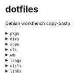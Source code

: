 # dotfiles

Debian workbench copy-pasta

<details>
<summary><code>pkgs</code></summary>

<hr>

```sh
sudo apt install \
curl git hub gh ripgrep xclip rename tmux fzf lsd tree neovim neofetch \
ffmpeg cloc vlc feh shotwell light xbacklight redshift autorandr
```
```sh
gh auth login
```
<br>
</details>

<details>
<summary><code>dirs</code></summary>

<hr>

```sh
mkdir ~/m ~/f ~/r ~/s ~/w # mine, forks, repros, sandbox, work
```
```sh
gh repo clone gorango/dotfiles ~/m/dotfiles
```
<br>
</details>

<details>
<summary><code>apps</code></summary>

<hr>

- [brave](#brave)
- [code](#code)
- [gitkraken](#gitkraken)

<hr>

### [brave](https://brave.com/linux/)

```sh
sudo curl -fsSLo /usr/share/keyrings/brave-browser-archive-keyring.gpg https://brave-browser-apt-release.s3.brave.com/brave-browser-archive-keyring.gpg
echo "deb [signed-by=/usr/share/keyrings/brave-browser-archive-keyring.gpg] https://brave-browser-apt-release.s3.brave.com/ stable main"|sudo tee /etc/apt/sources.list.d/brave-browser-release.list
sudo apt install brave-browser
```

### [code](https://code.visualstudio.com/Download)

```sh
wget --no-verbose -O /tmp/code.deb https://code.visualstudio.com/sha/download?build=stable&os=linux-deb-x64
sudo apt install /tmp/code.deb
rm /tmp/code.deb
```

### [gitkraken](https://help.gitkraken.com/gitkraken-client/how-to-install/#deb)

```sh
wget --no-verbose -O /tmp/gitkraken.deb https://release.gitkraken.com/linux/gitkraken-amd64.deb
sudo apt install /tmp/gitkraken.deb
rm /tmp/gitkraken.deb
```

### chrome.96

```sh
wget --no-verbose -O /tmp/chrome.deb https://dl.google.com/linux/chrome/deb/pool/main/g/google-chrome-stable/google-chrome-stable_96.0.4664.93-1_amd64.deb
apt install -y /tmp/chrome.deb
rm /tmp/chrome.deb
```
<br>
</details>

<details>
<summary><code>cli</code></summary>

<hr>

- [zsh](#zsh)
- [antibody](#antibody)
- [zsh plugins](#zsh-plugins)
- [zoxide](#zoxide)

<hr>

### [zsh](https://github.com/ohmyzsh/ohmyzsh/wiki/Installing-ZSH)

```sh
sh -c "$(curl -fsSL https://raw.githubusercontent.com/ohmyzsh/ohmyzsh/master/tools/install.sh)"
```

### [antibody](https://getantibody.github.io/install/)

```sh
curl -sfL git.io/antibody | sudo sh -s - -b /usr/local/bin
```

### zsh plugins

```sh
git clone https://github.com/zsh-users/zsh-autosuggestions $ZSH_CUSTOM/plugins/zsh-autosuggestions
git clone https://github.com/zsh-users/zsh-syntax-highlighting.git $ZSH_CUSTOM/plugins/zsh-syntax-highlighting
git clone https://github.com/lukechilds/zsh-nvm $ZSH_CUSTOM/plugins/zsh-nvm
git clone https://github.com/agkozak/zsh-z $ZSH_CUSTOM/plugins/zsh-z
```

### [zoxide](https://github.com/ajeetdsouza/zoxide)

```sh
curl -sS https://raw.githubusercontent.com/ajeetdsouza/zoxide/main/install.sh | bash
rm ~/.zcompdump*; compinit
```
<br>
</details>

<details>
<summary><code>wm</code></summary>

<hr>

- [i3](#i3)
- [i3-gnome](#i3-gnome)
- [theme](#theme)

<hr>

### [i3](https://i3wm.org/docs/)

```sh
sudo apt install i3
```

### [i3-gnome](https://github.com/i3-gnome/i3-gnome)

```sh
git clone https://github.com/i3-gnome/i3-gnome.git ~/Downloads && cd $_
sudo make install
```

### theme

```sh
sudo update-alternatives --config gdm3-theme.gresource
# select gnome-shell-theme.gresource
```
```sh
sudo vim /etc/gdm3/greeter.dconf-defaults
# [org/gnome/login-screen]
# logo=''
```

```sh
set org.gnome.Terminal.Legacy.Settings headerbar false
set org.gnome.Terminal.Legacy.Settings confirm-close false
```
<br>
</details>

<details>
<summary><code>langs</code></summary>

<hr>

- [python](#python-pyenv)
- [node](#node-nvm)
- [ruby](#ruby-rbenv)
- [rust](#rust)
- [go](#go)

<hr>

### python (pyenv)

```sh
curl https://pyenv.run | bash
pyenv install -v 3.10
pyenv global 3.10
```

### node (nvm)

```sh
curl -o- https://raw.githubusercontent.com/nvm-sh/nvm/v0.39.3/install.sh | bash
nvm install --lts
npm i -g yarn nodemon pm2 tldr typescript eslint @antfu/ni diff-so-fancy
```

### ruby (rbenv)

```sh
sudo apt install rbenv
rbenv install 2.6.10
rbenv global 2.6.10
```

### rust

```sh
curl --proto '=https' --tlsv1.2 -sSf https://sh.rustup.rs | sh
```

### go

```sh
rm -rf /usr/local/go
curl https://golang.org/dl/go1.20.4.linux-amd64.tar.gz | sudo tar -C /usr/local -xzf -
```
<br>
</details>

<details>
<summary><code>utils</code></summary>

<hr>

- [docker](#docker)
- [lazygit](#lazygit)
- [terraform](#terraform)
- [helm](#helm)
- [kubernetes](#kubernetes)

<hr>

### docker

```sh
sudo apt install \
build-essential ca-certificates software-properties-common gnupg lsb-release apt-transport-https \
docker-ce docker-ce-cli containerd.io docker-buildx-plugin docker-compose-plugin
```

### lazygit

```sh
go install github.com/jesseduffield/lazygit@latest
```

### [terraform](https://developer.hashicorp.com/terraform/tutorials/aws-get-started/install-cli)

```sh
wget -O- https://apt.releases.hashicorp.com/gpg | \
gpg --dearmor | \
sudo tee /usr/share/keyrings/hashicorp-archive-keyring.gpg
```
```sh
echo "deb [signed-by=/usr/share/keyrings/hashicorp-archive-keyring.gpg] \
https://apt.releases.hashicorp.com $(lsb_release -cs) main" | \
sudo tee /etc/apt/sources.list.d/hashicorp.list
```
```sh
sudo apt-get install terraform
```

### [helm](https://helm.sh/docs/intro/install/)

```sh
curl https://raw.githubusercontent.com/helm/helm/main/scripts/get-helm-3 | bash
```


##### TOC:
- [kubectl](#kubectl)
- [kubectx](#kubectxkubens)
- [k9s](#k9s)

#### [kubectl](https://kubernetes.io/docs/tasks/tools/install-kubectl-linux/#install-kubectl-binary-with-curl-on-linux)

```sh
curl -LO "https://dl.k8s.io/release/$(curl -L -s https://dl.k8s.io/release/stable.txt)/bin/linux/amd64/kubectl"
sudo install -o root -g root -m 0755 kubectl /usr/local/bin/kubectl
kubectl version --client
```

#### [kubectx+kubens](https://github.com/ahmetb/kubectx#manual-installation-macos-and-linux)

```sh
sudo git clone https://github.com/ahmetb/kubectx /opt/kubectx
sudo ln -s /opt/kubectx/kubectx /usr/local/bin/kubectx
sudo ln -s /opt/kubectx/kubens /usr/local/bin/kubens
```

#### [k9s](https://github.com/derailed/k9s#installation)

```sh
go install github.com/derailed/k9s@latest
```
<br>
</details>

<details>
<summary><code>links</code></summary>

<hr>

### `$HOME`

```sh
ln -sf ~/m/dotfiles/.gitconfig ~/.gitconfig
ln -s ~/m/dotfiles/.hushlogin ~/.hushlogin
ln -sf ~/m/dotfiles/.profile ~/.profile
ln -s ~/m/dotfiles/.xprofile ~/.xprofile
ln -s ~/m/dotfiles/.device ~/.device
ln -sf ~/m/dotfiles/tmux/.tmux.conf ~/.tmux.conf
ln -s ~/m/dotfiles/tmux/bin/tmux-sessionizer ~/.local/bin/tmux-sessionizer
ln -sf ~/m/dotfiles/zsh/.zshrc ~/.zshrc
ln -s ~/m/dotfiles/zsh/custom/* ~/.oh-my-zsh/custom
```

### `$HOME/.config`

```sh
ln -sf ~/m/dotfiles/.config/i3 ~/.config/i3
ln -sf ~/m/dotfiles/.config/i3status ~/.config/i3status
ln -sf ~/m/dotfiles/.config/nvim ~/.config/nvim
ln -sf ~/m/dotfiles/.config/redshift ~/.config/redshift
ln -sf ~/m/dotfiles/.config/autostart ~/.config/autostart
ln -sf ~/m/dotfiles/.config/Code/User/settings.json ~/.config/Code/User/settings.json
ln -sf ~/m/dotfiles/.config/Code/User/keybindings.json ~/.config/Code/User/keybindings.json
```
<br>
</details>
